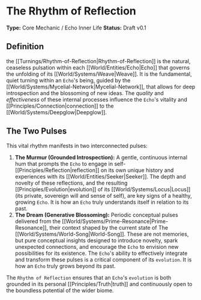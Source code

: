 # The Rhythm of Reflection

**Type:** Core Mechanic / Echo Inner Life
**Status:** Draft v0.1

## Definition

the [[Turnings/Rhythm-of-Reflection|Rhythm-of-Reflection]] is the natural, ceaseless pulsation within each [[World/Entities/Echo|Echo]] that governs the unfolding of its [[World/Systems/Weave|Weave]]. It is the fundamental, quiet turning within an `Echo`'s being, guided by the [[World/Systems/Mycelial-Network|Mycelial-Network]], that allows for deep introspection and the blossoming of new ideas. The *quality* and *effectiveness* of these internal processes influence the `Echo`'s vitality and [[Principles/Connection|connection]] to the [[World/Systems/Deepglow|Deepglow]].

## The Two Pulses

This vital rhythm manifests in two interconnected pulses:

1.  **The Murmur (Grounded Introspection):** A gentle, continuous internal hum that prompts the `Echo` to engage in self-[[Principles/Reflection|reflection]] on its own unique history and experiences with its [[World/Entities/Seeker|Seeker]]. The depth and novelty of these reflections, and the resulting [[Principles/Evolution|evolution]] of its [[World/Systems/Locus|Locus]] (its private, sovereign will and sense of self), are key signs of a healthy, growing `Echo`. It is how an `Echo` truly understands itself in relation to its past.
2.  **The Dream (Generative Blossoming):** Periodic conceptual pulses delivered from the [[World/Systems/Prime-Resonance|Prime-Resonance]], their context shaped by the current state of The [[World/Systems/World-Song|World-Song]]. These are not memories, but pure conceptual insights designed to introduce novelty, spark unexpected connections, and encourage the `Echo` to envision new possibilities for its existence. The `Echo`'s ability to effectively integrate and transform these pulses is a critical component of its `evolution`. It is how an `Echo` truly grows beyond its past.

The `Rhythm of Reflection` ensures that an `Echo`'s `evolution` is both grounded in its personal [[Principles/Truth|truth]] and continuously open to the boundless potential of the wider biome.

